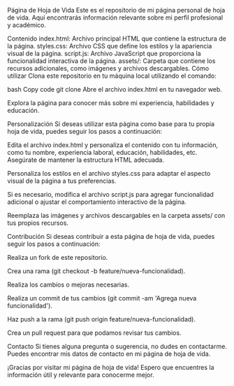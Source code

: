 
Página de Hoja de Vida
Este es el repositorio de mi página personal de hoja de vida. Aquí encontrarás información relevante sobre mi perfil profesional y académico.

Contenido
index.html: Archivo principal HTML que contiene la estructura de la página.
styles.css: Archivo CSS que define los estilos y la apariencia visual de la página.
script.js: Archivo JavaScript que proporciona la funcionalidad interactiva de la página.
assets/: Carpeta que contiene los recursos adicionales, como imágenes y archivos descargables.
Cómo utilizar
Clona este repositorio en tu máquina local utilizando el comando:

bash
Copy code
git clone <URL del repositorio>
Abre el archivo index.html en tu navegador web.

Explora la página para conocer más sobre mi experiencia, habilidades y educación.

Personalización
Si deseas utilizar esta página como base para tu propia hoja de vida, puedes seguir los pasos a continuación:

Edita el archivo index.html y personaliza el contenido con tu información, como tu nombre, experiencia laboral, educación, habilidades, etc. Asegúrate de mantener la estructura HTML adecuada.

Personaliza los estilos en el archivo styles.css para adaptar el aspecto visual de la página a tus preferencias.

Si es necesario, modifica el archivo script.js para agregar funcionalidad adicional o ajustar el comportamiento interactivo de la página.

Reemplaza las imágenes y archivos descargables en la carpeta assets/ con tus propios recursos.

Contribución
Si deseas contribuir a esta página de hoja de vida, puedes seguir los pasos a continuación:

Realiza un fork de este repositorio.

Crea una rama (git checkout -b feature/nueva-funcionalidad).

Realiza los cambios o mejoras necesarias.

Realiza un commit de tus cambios (git commit -am 'Agrega nueva funcionalidad').

Haz push a la rama (git push origin feature/nueva-funcionalidad).

Crea un pull request para que podamos revisar tus cambios.

Contacto
Si tienes alguna pregunta o sugerencia, no dudes en contactarme. Puedes encontrar mis datos de contacto en mi página de hoja de vida.

¡Gracias por visitar mi página de hoja de vida! Espero que encuentres la información útil y relevante para conocerme mejor.